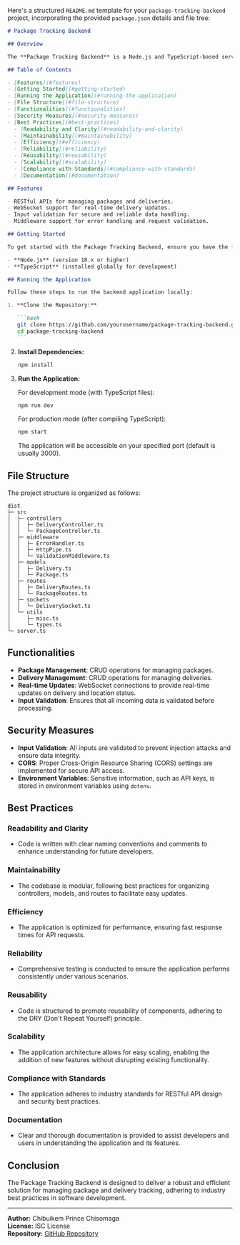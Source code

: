 Here's a structured `README.md` template for your `package-tracking-backend` project, incorporating the provided `package.json` details and file tree:

````markdown
# Package Tracking Backend

## Overview

The **Package Tracking Backend** is a Node.js and TypeScript-based server application that provides RESTful APIs and WebSocket support for real-time package tracking. This backend is designed to handle requests related to package and delivery information, ensuring efficient communication between clients and the database.

## Table of Contents

- [Features](#features)
- [Getting Started](#getting-started)
- [Running the Application](#running-the-application)
- [File Structure](#file-structure)
- [Functionalities](#functionalities)
- [Security Measures](#security-measures)
- [Best Practices](#best-practices)
  - [Readability and Clarity](#readability-and-clarity)
  - [Maintainability](#maintainability)
  - [Efficiency](#efficiency)
  - [Reliability](#reliability)
  - [Reusability](#reusability)
  - [Scalability](#scalability)
  - [Compliance with Standards](#compliance-with-standards)
  - [Documentation](#documentation)

## Features

- RESTful APIs for managing packages and deliveries.
- WebSocket support for real-time delivery updates.
- Input validation for secure and reliable data handling.
- Middleware support for error handling and request validation.

## Getting Started

To get started with the Package Tracking Backend, ensure you have the following prerequisites installed:

- **Node.js** (version 18.x or higher)
- **TypeScript** (installed globally for development)

## Running the Application

Follow these steps to run the backend application locally:

1. **Clone the Repository:**

   ```bash
   git clone https://github.com/yourusername/package-tracking-backend.git
   cd package-tracking-backend
   ```
````

2. **Install Dependencies:**

   ```bash
   npm install
   ```

3. **Run the Application:**

   For development mode (with TypeScript files):

   ```bash
   npm run dev
   ```

   For production mode (after compiling TypeScript):

   ```bash
   npm start
   ```

   The application will be accessible on your specified port (default is usually 3000).

## File Structure

The project structure is organized as follows:

```
dist
├─ src
│  ├─ controllers
│  │  ├─ DeliveryController.ts
│  │  └─ PackageController.ts
│  ├─ middleware
│  │  ├─ ErrorHandler.ts
│  │  ├─ HttpPipe.ts
│  │  └─ ValidationMiddleware.ts
│  ├─ models
│  │  ├─ Delivery.ts
│  │  └─ Package.ts
│  ├─ routes
│  │  ├─ DeliveryRoutes.ts
│  │  └─ PackageRoutes.ts
│  ├─ sockets
│  │  └─ DeliverySocket.ts
│  └─ utils
│     ├─ misc.ts
│     └─ types.ts
└─ server.ts
```

## Functionalities

- **Package Management**: CRUD operations for managing packages.
- **Delivery Management**: CRUD operations for managing deliveries.
- **Real-time Updates**: WebSocket connections to provide real-time updates on delivery and location status.
- **Input Validation**: Ensures that all incoming data is validated before processing.

## Security Measures

- **Input Validation**: All inputs are validated to prevent injection attacks and ensure data integrity.
- **CORS**: Proper Cross-Origin Resource Sharing (CORS) settings are implemented for secure API access.
- **Environment Variables**: Sensitive information, such as API keys, is stored in environment variables using `dotenv`.

## Best Practices

### Readability and Clarity

- Code is written with clear naming conventions and comments to enhance understanding for future developers.

### Maintainability

- The codebase is modular, following best practices for organizing controllers, models, and routes to facilitate easy updates.

### Efficiency

- The application is optimized for performance, ensuring fast response times for API requests.

### Reliability

- Comprehensive testing is conducted to ensure the application performs consistently under various scenarios.

### Reusability

- Code is structured to promote reusability of components, adhering to the DRY (Don't Repeat Yourself) principle.

### Scalability

- The application architecture allows for easy scaling, enabling the addition of new features without disrupting existing functionality.

### Compliance with Standards

- The application adheres to industry standards for RESTful API design and security best practices.

### Documentation

- Clear and thorough documentation is provided to assist developers and users in understanding the application and its features.

## Conclusion

The Package Tracking Backend is designed to deliver a robust and efficient solution for managing package and delivery tracking, adhering to industry best practices in software development.

---

**Author:** Chibuikem Prince Chisomaga  
**License:** ISC License  
**Repository:** [GitHub Repository](https://github.com/chibuikemprince/package-tracking-backend.git)

```

```
